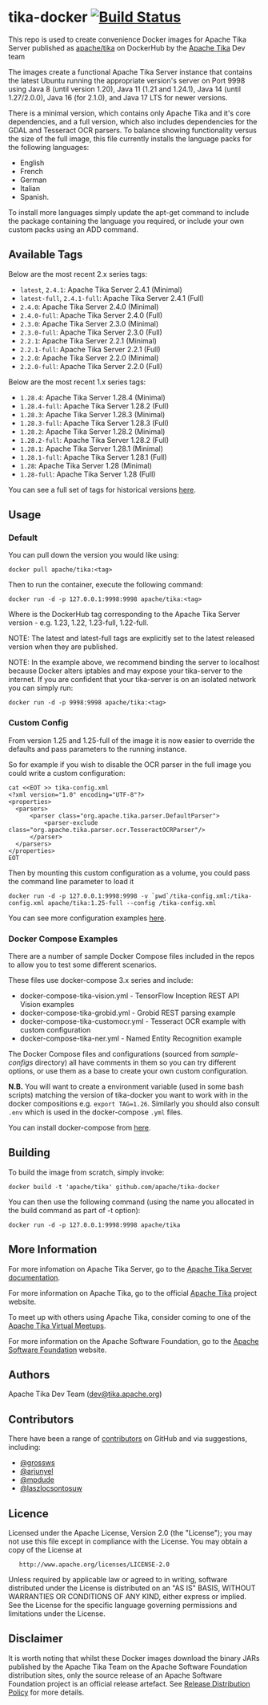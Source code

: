 # tika-docker [![Build Status](https://api.travis-ci.com/apache/tika-docker.svg?branch=master)](https://travis-ci.com/github/apache/tika-docker)

This repo is used to create convenience Docker images for Apache Tika Server published as [apache/tika](https://hub.docker.com/r/apache/tika) on DockerHub by the [Apache Tika](http://tika.apache.org) Dev team

The images create a functional Apache Tika Server instance that contains the latest Ubuntu running the appropriate version's server on Port 9998 using Java 8 (until version 1.20), Java 11 (1.21 and 1.24.1), Java 14 (until 1.27/2.0.0), Java 16 (for 2.1.0), and Java 17 LTS for newer versions.

There is a minimal version, which contains only Apache Tika and it's core dependencies, and a full version, which also includes dependencies for the GDAL and Tesseract OCR parsers. To balance showing functionality versus the size of the full image, this file currently installs the language packs for the following languages:
* English
* French
* German
* Italian
* Spanish.

To install more languages simply update the apt-get command to include the package containing the language you required, or include your own custom packs using an ADD command.

## Available Tags

Below are the most recent 2.x series tags:

- `latest`, `2.4.1`: Apache Tika Server 2.4.1 (Minimal)
- `latest-full`, `2.4.1-full`: Apache Tika Server 2.4.1 (Full)
- `2.4.0`: Apache Tika Server 2.4.0 (Minimal)
- `2.4.0-full`: Apache Tika Server 2.4.0 (Full)
- `2.3.0`: Apache Tika Server 2.3.0 (Minimal)
- `2.3.0-full`: Apache Tika Server 2.3.0 (Full)
- `2.2.1`: Apache Tika Server 2.2.1 (Minimal)
- `2.2.1-full`: Apache Tika Server 2.2.1 (Full)
- `2.2.0`: Apache Tika Server 2.2.0 (Minimal)
- `2.2.0-full`: Apache Tika Server 2.2.0 (Full)

Below are the most recent 1.x series tags:

- `1.28.4`: Apache Tika Server 1.28.4 (Minimal)
- `1.28.4-full`: Apache Tika Server 1.28.2 (Full)
- `1.28.3`: Apache Tika Server 1.28.3 (Minimal)
- `1.28.3-full`: Apache Tika Server 1.28.3 (Full)
- `1.28.2`: Apache Tika Server 1.28.2 (Minimal)
- `1.28.2-full`: Apache Tika Server 1.28.2 (Full)
- `1.28.1`: Apache Tika Server 1.28.1 (Minimal)
- `1.28.1-full`: Apache Tika Server 1.28.1 (Full)
- `1.28`: Apache Tika Server 1.28 (Minimal)
- `1.28-full`: Apache Tika Server 1.28 (Full)

You can see a full set of tags for historical versions [here](https://hub.docker.com/r/apache/tika/tags?page=1&ordering=last_updated).

## Usage

### Default

You can pull down the version you would like using:

    docker pull apache/tika:<tag>

Then to run the container, execute the following command:

    docker run -d -p 127.0.0.1:9998:9998 apache/tika:<tag>

Where <tag> is the DockerHub tag corresponding to the Apache Tika Server version - e.g. 1.23, 1.22, 1.23-full, 1.22-full.

NOTE: The latest and latest-full tags are explicitly set to the latest released version when they are published.

NOTE: In the example above, we recommend binding the server to localhost because Docker alters iptables and may expose
your tika-server to the internet.  If you are confident that your tika-server is on an isolated network
you can simply run:

    docker run -d -p 9998:9998 apache/tika:<tag>

### Custom Config

From version 1.25 and 1.25-full of the image it is now easier to override the defaults and pass parameters to the running instance.

So for example if you wish to disable the OCR parser in the full image you could write a custom configuration:

```
cat <<EOT >> tika-config.xml
<?xml version="1.0" encoding="UTF-8"?>
<properties>
  <parsers>
      <parser class="org.apache.tika.parser.DefaultParser">
          <parser-exclude class="org.apache.tika.parser.ocr.TesseractOCRParser"/>
      </parser>
  </parsers>
</properties>
EOT
```
Then by mounting this custom configuration as a volume, you could pass the command line parameter to load it

    docker run -d -p 127.0.0.1:9998:9998 -v `pwd`/tika-config.xml:/tika-config.xml apache/tika:1.25-full --config /tika-config.xml

You can see more configuration examples [here](https://tika.apache.org/1.26/configuring.html).

### Docker Compose Examples

There are a number of sample Docker Compose files included in the repos to allow you to test some different scenarios.

These files use docker-compose 3.x series and include:

* docker-compose-tika-vision.yml - TensorFlow Inception REST API Vision examples
* docker-compose-tika-grobid.yml - Grobid REST parsing example
* docker-compose-tika-customocr.yml - Tesseract OCR example with custom configuration
* docker-compose-tika-ner.yml - Named Entity Recognition example

The Docker Compose files and configurations (sourced from _sample-configs_ directory) all have comments in them so you can try different options, or use them as a base to create your own custom configuration.

**N.B.** You will want to create a environment variable (used in some bash scripts) matching the version of tika-docker you want to work with in the docker compositions e.g. `export TAG=1.26`. Similarly you should also consult `.env` which is used in the docker-compose `.yml` files.

You can install docker-compose from [here](https://docs.docker.com/compose/install/).

## Building

To build the image from scratch, simply invoke:

    docker build -t 'apache/tika' github.com/apache/tika-docker
   
You can then use the following command (using the name you allocated in the build command as part of -t option):

    docker run -d -p 127.0.0.1:9998:9998 apache/tika
    
## More Information

For more infomation on Apache Tika Server, go to the [Apache Tika Server documentation](https://cwiki.apache.org/confluence/display/TIKA/TikaServer).

For more information on Apache Tika, go to the official [Apache Tika](http://tika.apache.org) project website.

To meet up with others using Apache Tika, consider coming to one of the [Apache Tika Virtual Meetups](https://www.meetup.com/apache-tika-community/).

For more information on the Apache Software Foundation, go to the [Apache Software Foundation](http://apache.org) website.

## Authors

Apache Tika Dev Team (dev@tika.apache.org)
   
## Contributors

There have been a range of [contributors](https://github.com/apache/tika-docker/graphs/contributors) on GitHub and via suggestions, including:

- [@grossws](https://github.com/grossws)
- [@arjunyel](https://github.com/arjunyel)
- [@mpdude](https://github.com/mpdude)
- [@laszlocsontosuw](https://github.com/laszlocsontosuw)

## Licence

   Licensed under the Apache License, Version 2.0 (the "License");
   you may not use this file except in compliance with the License.
   You may obtain a copy of the License at

       http://www.apache.org/licenses/LICENSE-2.0

   Unless required by applicable law or agreed to in writing, software
   distributed under the License is distributed on an "AS IS" BASIS,
   WITHOUT WARRANTIES OR CONDITIONS OF ANY KIND, either express or implied.
   See the License for the specific language governing permissions and
   limitations under the License.
 
## Disclaimer

It is worth noting that whilst these Docker images download the binary JARs published by the Apache Tika Team on the Apache Software Foundation distribution sites, only the source release of an Apache Software Foundation project is an official release artefact. See [Release Distribution Policy](https://www.apache.org/dev/release-distribution.html) for more details.
